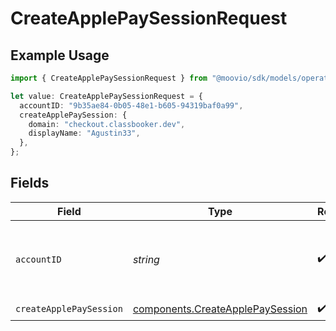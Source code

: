 # CreateApplePaySessionRequest

## Example Usage

```typescript
import { CreateApplePaySessionRequest } from "@moovio/sdk/models/operations";

let value: CreateApplePaySessionRequest = {
  accountID: "9b35ae84-0b05-48e1-b605-94319baf0a99",
  createApplePaySession: {
    domain: "checkout.classbooker.dev",
    displayName: "Agustin33",
  },
};
```

## Fields

| Field                                                                                | Type                                                                                 | Required                                                                             | Description                                                                          |
| ------------------------------------------------------------------------------------ | ------------------------------------------------------------------------------------ | ------------------------------------------------------------------------------------ | ------------------------------------------------------------------------------------ |
| `accountID`                                                                          | *string*                                                                             | :heavy_check_mark:                                                                   | ID of the Moov account representing the merchant.                                    |
| `createApplePaySession`                                                              | [components.CreateApplePaySession](../../models/components/createapplepaysession.md) | :heavy_check_mark:                                                                   | N/A                                                                                  |